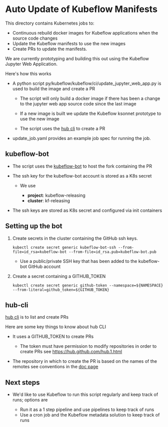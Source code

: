 # Auto Update of Kubeflow Manifests

This directory contains Kubernetes jobs to:

* Continuous rebuild docker images for Kubeflow applications when the source code changes
* Update the Kubeflow manifests to use the new images
* Create PRs to update the manifests.

We are currently prototyping and building this out using the Kubeflow Jupyter Web Application.

Here's how this works

* A python script py/kubeflow/kubeflow/ci/update_jupyter_web_app.py is used to build the image and create a PR

  * The script will only build a docker image if there has been a change to the jupyter web app source code since the last image

  * If a new image is built we update the Kubeflow ksonnet prototype to use the new image

  * The script uses the [hub cli](https://hub.github.com/) to create a PR


* update_job.yaml provides an example job spec for running the job.


## kubeflow-bot

* The script uses the [kubeflow-bot](https://github.com/kubeflow-bot) to host the fork containing the PR
* The ssh key for the kubeflow-bot account is stored as a K8s secret

  * We use 

    * **project**: kubeflow-releasing
  	* **cluster**: kf-releasing

* The ssh keys are stored as K8s secret and configured via init containers

## Setting up the bot

1. Create secrets in the cluster containing the GitHub ssh keys.

    ```
    kubectl create secret generic kubeflow-bot-ssh --from-file=id_rsa=kubeflow-bot --from-file=id_rsa.pub=kubeflow-bot.pub 
    ```

    * Use a public/private SSH key that has been added to the kubeflow-bot GitHub account

1. Create a secret containing a GITHUB_TOKEN

    ```
    kubectl create secret generic github-token --namespace=${NAMESPACE} --from-literal=github_token=${GITHUB_TOKEN}
    ```

## hub-cli

[hub cli](https://hub.github.com/) is to list and create PRs

Here are some key things to know about hub CLI

  * It uses a GITHUB_TOKEN to create PRs

  	* The token must have permission to modify repositories in order to create PRs see https://hub.github.com/hub.1.html

  * The repository in which to create the PR is based on the names of the remotes see conventions in the [doc page](https://hub.github.com/hub.1.html)

## Next steps

* We'd like to use Kubeflow to run this script regularly and keep track of runs; options are

  * Run it as a 1 step pipeline and use pipelines to keep track of runs
  * Use a cron job and the Kubeflow metadata solution to keep track of runs